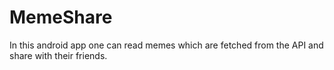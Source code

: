 # MemeShare
In this android app one can read memes which are fetched from the API and share with their friends.

